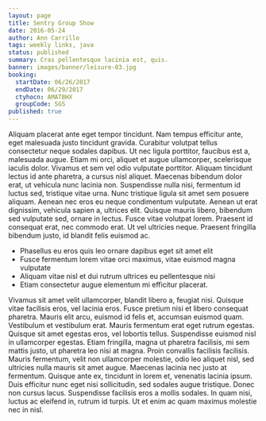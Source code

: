```yaml
---
layout: page
title: Sentry Group Show
date: 2016-05-24
author: Ann Carrillo
tags: weekly links, java
status: published
summary: Cras pellentesque lacinia est, quis.
banner: images/banner/leisure-03.jpg
booking:
  startDate: 06/26/2017
  endDate: 06/29/2017
  ctyhocn: AMATBHX
  groupCode: SGS
published: true
---
```

Aliquam placerat ante eget tempor tincidunt. Nam tempus efficitur ante, eget malesuada justo tincidunt gravida. Curabitur volutpat tellus consectetur neque sodales dapibus. Ut nec ligula porttitor, faucibus est a, malesuada augue. Etiam mi orci, aliquet et augue ullamcorper, scelerisque iaculis dolor. Vivamus et sem vel odio vulputate porttitor. Aliquam tincidunt lectus id ante pharetra, a cursus nisl aliquet.
Maecenas bibendum dolor erat, ut vehicula nunc lacinia non. Suspendisse nulla nisi, fermentum id luctus sed, tristique vitae urna. Nunc tristique ligula sit amet sem posuere aliquam. Aenean nec eros eu neque condimentum vulputate. Aenean ut erat dignissim, vehicula sapien a, ultrices elit. Quisque mauris libero, bibendum sed vulputate sed, ornare in lectus. Fusce vitae volutpat lorem. Praesent id consequat erat, nec commodo erat. Ut vel ultricies neque. Praesent fringilla bibendum justo, id blandit felis euismod ac.

* Phasellus eu eros quis leo ornare dapibus eget sit amet elit
* Fusce fermentum lorem vitae orci maximus, vitae euismod magna vulputate
* Aliquam vitae nisl et dui rutrum ultrices eu pellentesque nisi
* Etiam consectetur augue elementum mi efficitur placerat.

Vivamus sit amet velit ullamcorper, blandit libero a, feugiat nisi. Quisque vitae facilisis eros, vel lacinia eros. Fusce pretium nisi et libero consequat pharetra. Mauris elit arcu, euismod id felis et, accumsan euismod quam. Vestibulum et vestibulum erat. Mauris fermentum erat eget rutrum egestas. Quisque sit amet egestas eros, vel lobortis tellus. Suspendisse euismod nisl in ullamcorper egestas. Etiam fringilla, magna ut pharetra facilisis, mi sem mattis justo, ut pharetra leo nisi at magna.
Proin convallis facilisis facilisis. Mauris fermentum, velit non ullamcorper molestie, odio leo aliquet nisl, sed ultricies nulla mauris sit amet augue. Maecenas lacinia nec justo at fermentum. Quisque ante ex, tincidunt in lorem et, venenatis lacinia ipsum. Duis efficitur nunc eget nisi sollicitudin, sed sodales augue tristique. Donec non cursus lacus. Suspendisse facilisis eros a mollis sodales. In quam nisi, luctus ac eleifend in, rutrum id turpis. Ut et enim ac quam maximus molestie nec in nisl.
